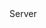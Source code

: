 <function name="GetOutReliableState" parent="CNetChan" type="classfunc">
	<description>
		<added version="0.7"></added>
	</description>
	<realm>Server</realm>
	<rets>
		<ret name="outReliableState" type="number"></ret>
	</rets>
</function>